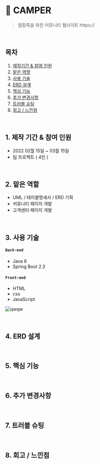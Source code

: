 # :pushpin: CAMPER
>캠핑족을 위한 커뮤니티 웹사이트
>https://

</br>

## 목차
1. [제작기간 & 참여 인원](#제작-기간-&-참여-인원)
2. [맡은 역할](#맡은-역할)
3. [사용 기술](#사용-기술)
4. [ERD 설계](#ERD-설계)
5. [핵심 기능](#핵심-기능)
6. [추가 변경사항](#추가-변경사항)
7. [트러블 슈팅](#트러블-슈팅)
8. [회고 / 느낀점](#회고-/-)

</br>

## 1. 제작 기간 & 참여 인원
- 2022 02월 15일 ~ 03월 15일
- 팀 프로젝트 ( 4인 )

</br>

## 2. 맡은 역할
- UML / 테이블명세서 / ERD 기획
- 커뮤니티 페이지 개발
- 고객센터 페이지 개발

</br>

## 3. 사용 기술
#### `Back-end`
  - Java 8
  - Spring Boot 2.3

#### `Front-end`
  - HTML
  - css
  - JavaScript

![qwqw](https://user-images.githubusercontent.com/107043926/173319952-bf310141-537e-4820-88dc-05bb27d17615.png)


</br>

## 4. ERD 설계


</br>

## 5. 핵심 기능


</br>


## 6. 추가 변경사항


</br>

## 7. 트러블 슈팅


</br>

## 8. 회고 / 느낀점

</br >
